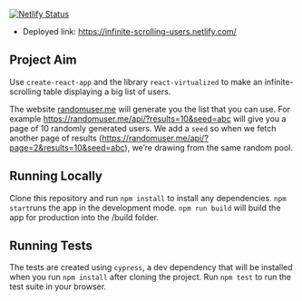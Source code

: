 [![Netlify Status](https://api.netlify.com/api/v1/badges/0a6daaaa-56a2-4420-ad81-85817ea5c60c/deploy-status)](https://app.netlify.com/sites/cocky-dubinsky-62772c/deploys)

- Deployed link: https://infinite-scrolling-users.netlify.com/

## Project Aim
Use `create-react-app` and the library `react-virtualized` to make an infinite-scrolling table displaying a big list of users.

The website [randomuser.me](randomuser.me) will generate you the list that you can use. For example https://randomuser.me/api/?results=10&seed=abc will give you a page of 10 randomly generated users. We add a `seed` so when we fetch another page of results (https://randomuser.me/api/?page=2&results=10&seed=abc), we’re drawing from the same random pool.

## Running Locally
Clone this repository and run `npm install` to install any dependencies. `npm start`runs the app in the development mode. `npm run build` will build the app for production into the /build folder.

## Running Tests
The tests are created using `cypress`, a dev dependency that will be installed when you run `npm install` after cloning the project. Run `npm test` to run the test suite in your browser.
